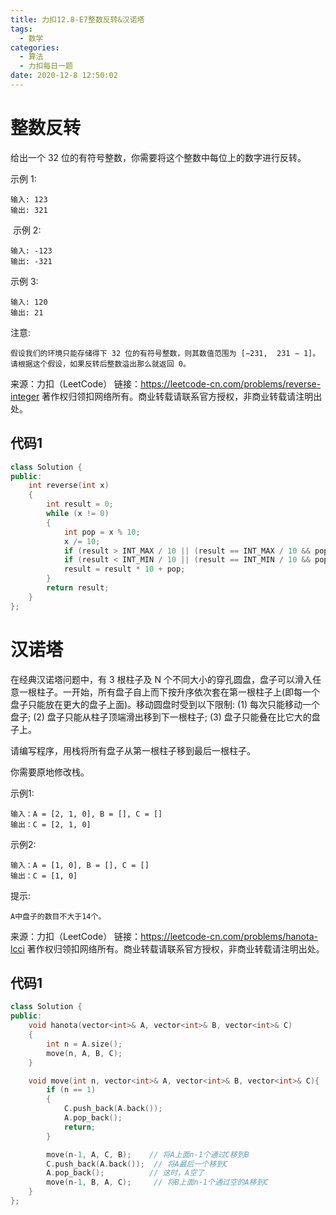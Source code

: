 ```yaml
---
title: 力扣12.8-E7整数反转&汉诺塔
tags:
  - 数学
categories:
  - 算法
  - 力扣每日一题
date: 2020-12-8 12:50:02
---
```


# 整数反转

给出一个 32 位的有符号整数，你需要将这个整数中每位上的数字进行反转。

示例 1:
```
输入: 123
输出: 321
```
 示例 2:
```
输入: -123
输出: -321
```
示例 3:
```
输入: 120
输出: 21
```
注意:
```
假设我们的环境只能存储得下 32 位的有符号整数，则其数值范围为 [−231,  231 − 1]。请根据这个假设，如果反转后整数溢出那么就返回 0。
```
来源：力扣（LeetCode）
链接：https://leetcode-cn.com/problems/reverse-integer
著作权归领扣网络所有。商业转载请联系官方授权，非商业转载请注明出处。

## 代码1
```c++
class Solution {
public:
    int reverse(int x)
    {
        int result = 0;
        while (x != 0)
        {
            int pop = x % 10;
            x /= 10;
            if (result > INT_MAX / 10 || (result == INT_MAX / 10 && pop > 7)) return 0; // 2^31 - 1 = 2147483647
            if (result < INT_MIN / 10 || (result == INT_MIN / 10 && pop < -8)) return 0; // -2^31 = -2147483648
            result = result * 10 + pop;
        }
        return result;
    }
};
```

# 汉诺塔

在经典汉诺塔问题中，有 3 根柱子及 N 个不同大小的穿孔圆盘，盘子可以滑入任意一根柱子。一开始，所有盘子自上而下按升序依次套在第一根柱子上(即每一个盘子只能放在更大的盘子上面)。移动圆盘时受到以下限制:
(1) 每次只能移动一个盘子;
(2) 盘子只能从柱子顶端滑出移到下一根柱子;
(3) 盘子只能叠在比它大的盘子上。

请编写程序，用栈将所有盘子从第一根柱子移到最后一根柱子。

你需要原地修改栈。

示例1:
```
输入：A = [2, 1, 0], B = [], C = []
输出：C = [2, 1, 0]
```
示例2:
```
输入：A = [1, 0], B = [], C = []
输出：C = [1, 0]
```
提示:
```
A中盘子的数目不大于14个。
```
来源：力扣（LeetCode）
链接：https://leetcode-cn.com/problems/hanota-lcci
著作权归领扣网络所有。商业转载请联系官方授权，非商业转载请注明出处。

## 代码1
```c++
class Solution {
public:
    void hanota(vector<int>& A, vector<int>& B, vector<int>& C)
    {
        int n = A.size();
        move(n, A, B, C);
    }

    void move(int n, vector<int>& A, vector<int>& B, vector<int>& C){
        if (n == 1)
        {
            C.push_back(A.back());
            A.pop_back();
            return;
        }

        move(n-1, A, C, B);    // 将A上面n-1个通过C移到B
        C.push_back(A.back());  // 将A最后一个移到C
        A.pop_back();          // 这时，A空了
        move(n-1, B, A, C);     // 将B上面n-1个通过空的A移到C
    }
};
```